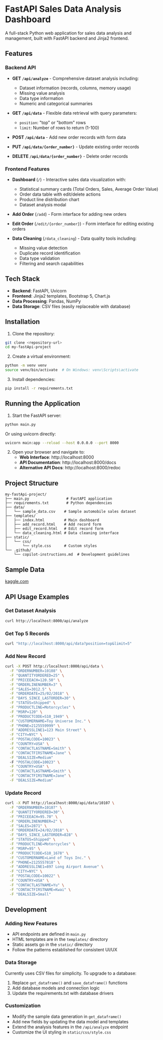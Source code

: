 # FastAPI Sales Data Analysis Dashboard

A full-stack Python web application for sales data analysis and management, built with FastAPI backend and Jinja2 frontend.

## Features

### Backend API
- **GET `/api/analyze`** - Comprehensive dataset analysis including:
  - Dataset information (records, columns, memory usage)
  - Missing value analysis
  - Data type information
  - Numeric and categorical summaries
  
- **GET `/api/data`** - Flexible data retrieval with query parameters:
  - `position`: "top" or "bottom" rows
  - `limit`: Number of rows to return (1-100)
  
- **POST `/api/data`** - Add new order records with form data
- **PUT `/api/data/{order_number}`** - Update existing order records
- **DELETE `/api/data/{order_number}`** - Delete order records

### Frontend Features
- **Dashboard** (`/`) - Interactive sales data visualization with:
  - Statistical summary cards (Total Orders, Sales, Average Order Value)
  - Order data table with edit/delete actions
  - Product line distribution chart
  - Dataset analysis modal
  
- **Add Order** (`/add`) - Form interface for adding new orders
- **Edit Order** (`/edit/{order_number}`) - Form interface for editing existing orders
- **Data Cleaning** (`/data_cleaning`) - Data quality tools including:
  - Missing value detection
  - Duplicate record identification
  - Data type validation
  - Filtering and search capabilities

## Tech Stack

- **Backend**: FastAPI, Uvicorn
- **Frontend**: Jinja2 templates, Bootstrap 5, Chart.js
- **Data Processing**: Pandas, NumPy
- **Data Storage**: CSV files (easily replaceable with database)

## Installation

1. Clone the repository:
```bash
git clone <repository-url>
cd my-fastApi-project
```

2. Create a virtual environment:
```bash
python -m venv venv
source venv/bin/activate  # On Windows: venv\Scripts\activate
```

3. Install dependencies:
```bash
pip install -r requirements.txt
```

## Running the Application

1. Start the FastAPI server:
```bash
python main.py
```

Or using uvicorn directly:
```bash
uvicorn main:app --reload --host 0.0.0.0 --port 8000
```

2. Open your browser and navigate to:
   - **Web Interface**: http://localhost:8000
   - **API Documentation**: http://localhost:8000/docs
   - **Alternative API Docs**: http://localhost:8000/redoc

## Project Structure

```
my-fastApi-project/
├── main.py                 # FastAPI application
├── requirements.txt        # Python dependencies
├── data/
│   └── sample_data.csv    # Sample automobile sales dataset
├── templates/
│   ├── index.html         # Main dashboard
│   ├── add_record.html    # Add record form
│   ├── edit_record.html   # Edit record form
│   └── data_cleaning.html # Data cleaning interface
├── static/
│   └── css/
│       └── style.css      # Custom styles
└── .github/
    └── copilot-instructions.md  # Development guidelines
```

## Sample Data

[kaggle.com](https://www.kaggle.com)


## API Usage Examples

### Get Dataset Analysis
```bash
curl http://localhost:8000/api/analyze
```

### Get Top 5 Records
```bash
curl "http://localhost:8000/api/data?position=top&limit=5"
```

### Add New Record
```bash
curl -X POST http://localhost:8000/api/data \
  -F "ORDERNUMBER=10108" \
  -F "QUANTITYORDERED=25" \
  -F "PRICEEACH=120.50" \
  -F "ORDERLINENUMBER=3" \
  -F "SALES=3012.5" \
  -F "ORDERDATE=25/02/2018" \
  -F "DAYS_SINCE_LASTORDER=30" \
  -F "STATUS=Shipped" \
  -F "PRODUCTLINE=Motorcycles" \
  -F "MSRP=120" \
  -F "PRODUCTCODE=S10_1949" \
  -F "CUSTOMERNAME=Toy Universe Inc." \
  -F "PHONE=2125559999" \
  -F "ADDRESSLINE1=123 Main Street" \
  -F "CITY=NYC" \
  -F "POSTALCODE=10023" \
  -F "COUNTRY=USA" \
  -F "CONTACTLASTNAME=Smith" \
  -F "CONTACTFIRSTNAME=Jane" \
  -F "DEALSIZE=Medium"
  -F "POSTALCODE=10023" \
  -F "COUNTRY=USA" \
  -F "CONTACTLASTNAME=Smith" \
  -F "CONTACTFIRSTNAME=Jane" \
  -F "DEALSIZE=Medium"
```

### Update Record
```bash
curl -X PUT http://localhost:8000/api/data/10107 \
  -F "ORDERNUMBER=10107" \
  -F "QUANTITYORDERED=30" \
  -F "PRICEEACH=95.70" \
  -F "ORDERLINENUMBER=2" \
  -F "SALES=2871" \
  -F "ORDERDATE=24/02/2018" \
  -F "DAYS_SINCE_LASTORDER=828" \
  -F "STATUS=Shipped" \
  -F "PRODUCTLINE=Motorcycles" \
  -F "MSRP=95" \
  -F "PRODUCTCODE=S10_1678" \
  -F "CUSTOMERNAME=Land of Toys Inc." \
  -F "PHONE=2125557818" \
  -F "ADDRESSLINE1=897 Long Airport Avenue" \
  -F "CITY=NYC" \
  -F "POSTALCODE=10022" \
  -F "COUNTRY=USA" \
  -F "CONTACTLASTNAME=Yu" \
  -F "CONTACTFIRSTNAME=Kwai" \
  -F "DEALSIZE=Small"
```

## Development

### Adding New Features
- API endpoints are defined in `main.py`
- HTML templates are in the `templates/` directory
- Static assets go in the `static/` directory
- Follow the patterns established for consistent UI/UX

### Data Storage
Currently uses CSV files for simplicity. To upgrade to a database:
1. Replace `get_dataframe()` and `save_dataframe()` functions
2. Add database models and connection logic
3. Update the requirements.txt with database drivers

### Customization
- Modify the sample data generation in `get_dataframe()`
- Add new fields by updating the data model and templates
- Extend the analysis features in the `/api/analyze` endpoint
- Customize the UI styling in `static/css/style.css`

